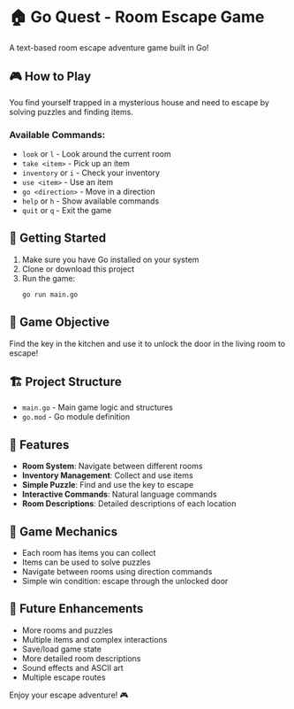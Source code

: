 # 🏠 Go Quest - Room Escape Game

A text-based room escape adventure game built in Go!

## 🎮 How to Play

You find yourself trapped in a mysterious house and need to escape by solving puzzles and finding items.

### Available Commands:
- `look` or `l` - Look around the current room
- `take <item>` - Pick up an item
- `inventory` or `i` - Check your inventory
- `use <item>` - Use an item
- `go <direction>` - Move in a direction
- `help` or `h` - Show available commands
- `quit` or `q` - Exit the game

## 🚀 Getting Started

1. Make sure you have Go installed on your system
2. Clone or download this project
3. Run the game:
   ```bash
   go run main.go
   ```

## 🎯 Game Objective

Find the key in the kitchen and use it to unlock the door in the living room to escape!

## 🏗️ Project Structure

- `main.go` - Main game logic and structures
- `go.mod` - Go module definition

## 🔧 Features

- **Room System**: Navigate between different rooms
- **Inventory Management**: Collect and use items
- **Simple Puzzle**: Find and use the key to escape
- **Interactive Commands**: Natural language commands
- **Room Descriptions**: Detailed descriptions of each location

## 🎲 Game Mechanics

- Each room has items you can collect
- Items can be used to solve puzzles
- Navigate between rooms using direction commands
- Simple win condition: escape through the unlocked door

## 🚧 Future Enhancements

- More rooms and puzzles
- Multiple items and complex interactions
- Save/load game state
- More detailed room descriptions
- Sound effects and ASCII art
- Multiple escape routes

Enjoy your escape adventure! 🎮
